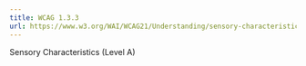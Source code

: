 ```yaml
---
title: WCAG 1.3.3
url: https://www.w3.org/WAI/WCAG21/Understanding/sensory-characteristics.html
---
```

Sensory Characteristics (Level A)